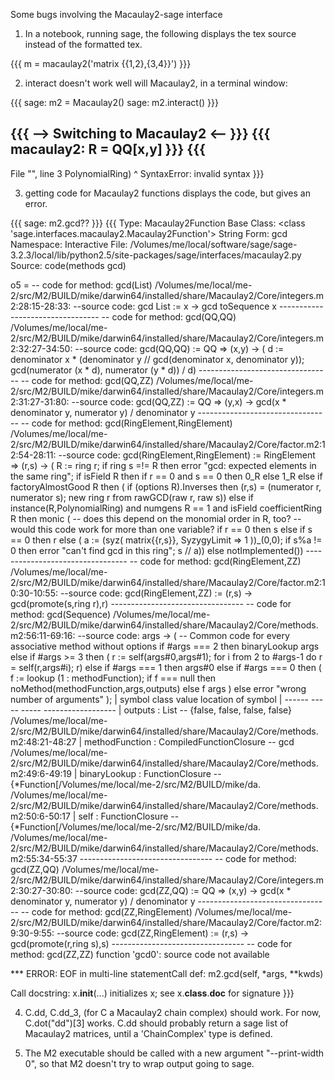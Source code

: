 Some bugs involving the Macaulay2-sage interface

1. In a notebook, running sage, the following displays the tex source instead of the formatted tex.

{{{
    m = macaulay2('matrix {{1,2},{3,4}}')
}}}

2. interact doesn't work well will Macaulay2, in a terminal window:

{{{
sage: m2 = Macaulay2()
sage: m2.interact()
}}}

{{{
  --> Switching to Macaulay2 <-- 
}}}
{{{
macaulay2: R = QQ[x,y]
}}}
{{{
------------------------------------------------------------
   File "<ipython console>", line 3
     PolynomialRing)
                  ^
SyntaxError: invalid syntax
}}}

3. getting code for Macaulay2 functions displays the code, but gives an error.

{{{
sage: m2.gcd??
}}}
{{{
Type:		Macaulay2Function
Base Class:	<class 'sage.interfaces.macaulay2.Macaulay2Function'>
String Form:	gcd
Namespace:	Interactive
File:		/Volumes/me/local/software/sage/sage-3.2.3/local/lib/python2.5/site-packages/sage/interfaces/macaulay2.py
Source:
code(methods gcd)

o5 = -- code for method: gcd(List)
     /Volumes/me/local/me-2/src/M2/BUILD/mike/darwin64/installed/share/Macaulay2/Core/integers.m2:28:15-28:33: --source code:
     gcd List := x -> gcd toSequence x
     ---------------------------------
     -- code for method: gcd(QQ,QQ)
     /Volumes/me/local/me-2/src/M2/BUILD/mike/darwin64/installed/share/Macaulay2/Core/integers.m2:32:27-34:50: --source code:
     gcd(QQ,QQ) := QQ => (x,y) -> (
          d := denominator x * (denominator y // gcd(denominator x, denominator y));
          gcd(numerator (x * d), numerator (y * d)) / d)
     ---------------------------------
     -- code for method: gcd(QQ,ZZ)
     /Volumes/me/local/me-2/src/M2/BUILD/mike/darwin64/installed/share/Macaulay2/Core/integers.m2:31:27-31:80: --source code:
     gcd(QQ,ZZ) := QQ => (y,x) -> gcd(x * denominator y, numerator y) / denominator y
     ---------------------------------
     -- code for method: gcd(RingElement,RingElement)
     /Volumes/me/local/me-2/src/M2/BUILD/mike/darwin64/installed/share/Macaulay2/Core/factor.m2:12:54-28:11: --source code:
     gcd(RingElement,RingElement) := RingElement => (r,s) -> (
          R := ring r;
          if ring s =!= R then error "gcd: expected elements in the same ring";
          if isField R then if r == 0 and s == 0 then 0_R else 1_R
          else if factoryAlmostGood R then (
               if (options R).Inverses then (r,s) = (numerator r, numerator s);
               new ring r from rawGCD(raw r, raw s))
          else if instance(R,PolynomialRing) and numgens R == 1 and isField coefficientRing R then monic (
               -- does this depend on the monomial order in R, too?
               -- would this code work for more than one variable?
               if r == 0 then s
               else if s == 0 then r
               else (
                    a := (syz( matrix{{r,s}}, SyzygyLimit => 1 ))_(0,0);
                    if s%a != 0 then error "can't find gcd in this ring";
                    s // a))
          else notImplemented())
     ---------------------------------
     -- code for method: gcd(RingElement,ZZ)
     /Volumes/me/local/me-2/src/M2/BUILD/mike/darwin64/installed/share/Macaulay2/Core/factor.m2:10:30-10:55: --source code:
     gcd(RingElement,ZZ) := (r,s) -> gcd(promote(s,ring r),r)
     ---------------------------------
     -- code for method: gcd(Sequence)
     /Volumes/me/local/me-2/src/M2/BUILD/mike/darwin64/installed/share/Macaulay2/Core/methods.m2:56:11-69:16: --source code:
          args -> (
               -- Common code for every associative method without options
               if #args === 2 then binaryLookup args
               else if #args >= 3 then (
                    r := self(args#0,args#1);
                    for i from 2 to #args-1 do r = self(r,args#i);
                    r)
               else if #args === 1 then args#0
               else if #args === 0 then (
                    f := lookup (1 : methodFunction);
                    if f === null then noMethod(methodFunction,args,outputs) else f args
                    )
               else error "wrong number of arguments"
               );
     | symbol           class                      value                                                   location of symbol
     | ------           -----                      -----                                                   ------------------
     | outputs        : List                    -- {false, false, false, false}                            /Volumes/me/local/me-2/src/M2/BUILD/mike/darwin64/installed/share/Macaulay2/Core/methods.m2:48:21-48:27
     | methodFunction : CompiledFunctionClosure -- gcd                                                     /Volumes/me/local/me-2/src/M2/BUILD/mike/darwin64/installed/share/Macaulay2/Core/methods.m2:49:6-49:19
     | binaryLookup   : FunctionClosure         -- {*Function[/Volumes/me/local/me-2/src/M2/BUILD/mike/da. /Volumes/me/local/me-2/src/M2/BUILD/mike/darwin64/installed/share/Macaulay2/Core/methods.m2:50:6-50:17
     | self           : FunctionClosure         -- {*Function[/Volumes/me/local/me-2/src/M2/BUILD/mike/da. /Volumes/me/local/me-2/src/M2/BUILD/mike/darwin64/installed/share/Macaulay2/Core/methods.m2:55:34-55:37
     ---------------------------------
     -- code for method: gcd(ZZ,QQ)
     /Volumes/me/local/me-2/src/M2/BUILD/mike/darwin64/installed/share/Macaulay2/Core/integers.m2:30:27-30:80: --source code:
     gcd(ZZ,QQ) := QQ => (x,y) -> gcd(x * denominator y, numerator y) / denominator y
     ---------------------------------
     -- code for method: gcd(ZZ,RingElement)
     /Volumes/me/local/me-2/src/M2/BUILD/mike/darwin64/installed/share/Macaulay2/Core/factor.m2:9:30-9:55: --source code:
     gcd(ZZ,RingElement) := (r,s) -> gcd(promote(r,ring s),s)
     ---------------------------------
     -- code for method: gcd(ZZ,ZZ)
     function 'gcd0': source code not available

*** ERROR: EOF in multi-line statementCall def:	m2.gcd(self, *args, **kwds)

Call docstring:
    x.__init__(...) initializes x; see x.__class__.__doc__ for signature
}}}

4. C.dd, C.dd_3, (for C a Macaulay2 chain complex) should work.  For now, C.dot("dd")[3] works. C.dd should probably return a sage list of Macaulay2 matrices, until a 'ChainComplex' type is defined.

5. The M2 executable should be called with a new argument "--print-width 0", so that M2 doesn't try to wrap output going to sage.
